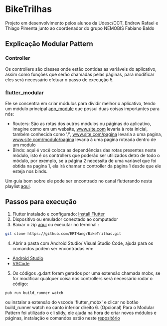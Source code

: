 # BikeTrilhas

Projeto em desenvolvimento pelos alunos da Udesc/CCT, Endrew Rafael e Thiago Pimenta junto ao coordenador do grupo NEMOBIS Fabiano Baldo

## Explicação Modular Pattern

### Controller
Os controllers são classes onde estão contidas as variáveis do aplicativo, assim como funções que serão chamadas pelas páginas, para modificar eles será necessário efetuar o passo de execução 5.

### flutter_modular
Ele se concentra em criar módulos para dividir melhor o aplicativo, tendo um módulo principal [app_module](/lib/app/app_module.dart) que possui duas coisas importantes para nós:
* Routers: São as rotas dos outros módulos ou páginas do aplicativo, imagine como em um website, www.site.com levaria à rota inicial, também conhecida como '/', www.site.com/pagina levaria a uma pagina, www.site.com/modulo/pagina levaria à uma pagina roteada dentro de um modulo
* Binds: aqui é você coloca as dependências das rotas presentes neste módulo, isto é os controllers que poderão ser utilizados detro de todo o módulo, por exemplo, se a página 2 necessita de uma variável que foi obtida na pagina 1, ela irá chamar o controller da página 1 desde que ele esteja nos binds.

Um guia bom sobre ele pode ser encontrado no canal flutterando nesta playlist [aqui](https://www.youtube.com/watch?v=v3U1Ot97Fks&list=PLlBnICoI-g-dCE_JiJd7bJnEYbigkX7pq&index=1).

## Passos para execução

1. Flutter instalado e configurado: [Install Flutter](https://flutter.dev/docs/get-started/install)
2. Dispositivo ou emulador conectado ao computador
3. Baixar o zip [aqui](https://codeload.github.com/ERTHang/BikeTrilhas/zip/master?token=AMNCW6STIDNQKXIP6PJBVK26JCJAM) ou executar no terminal :
```bash
git clone https://github.com/ERTHang/BikeTrilhas.git
```
4. Abrir a pasta com Android Studio/ Visual Studio Code, ajuda para os comandos podem ser encontradas em: 
* [Android Studio](https://flutter.dev/docs/development/tools/android-studio)
* [VSCode](https://flutter.dev/docs/development/tools/vs-code)
5. Os códigos .g.dart foram gerados por uma extensão chamada mobx, se for modificar qualquer coisa nos controllers será necessário rodar o código:
```bash
pub run build_runner watch
```
ou instalar a extensão do vscode 'flutter_mobx' e clicar no botão build_runner watch no canto inferior direito
6. (Opcional) Para o Modular Pattern foi utilizado o cli slidy, ele ajuda na hora de criar novos módulos e páginas, instalação e comandos estão neste [repositório](https://github.com/Flutterando/slidy)
